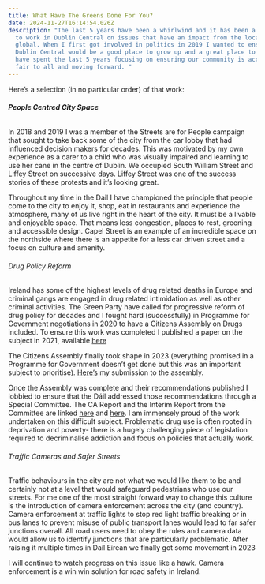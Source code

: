 ```yaml
---
title: What Have The Greens Done For You?
date: 2024-11-27T16:14:54.026Z
description: "The last 5 years have been a whirlwind and it has been a privilege
  to work in Dublin Central on issues that have an impact from the local to the
  global. When I first got involved in politics in 2019 I wanted to ensure that
  Dublin Central would be a good place to grow up and a great place to go out. I
  have spent the last 5 years focusing on ensuring our community is accessible,
  fair to all and moving forward. "
---
```

Here’s a selection (in no particular order) of that work:

###### **People Centred City Space**

In 2018 and 2019 I was a member of the Streets are for People campaign that sought to take back some of the city from the car lobby that had influenced decision makers for decades. This was motivated by my own experience as a carer to a child who was visually impaired and learning to use her cane in the centre of Dublin. We occupied South William Street and Liffey Street on successive days. Liffey Street was one of the success stories of these protests and it’s looking great.<!--StartFragment-->

Throughout my time in the Dail I have championed the principle that people come to the city to enjoy it, shop, eat in restaurants and experience the atmosphere, many of us live right in the heart of the city. It must be a livable and enjoyable space. That means less congestion, places to rest, greening and accessible design. Capel Street is an example of an incredible space on the northside where there is an appetite for a less car driven street and a focus on culture and amenity.

###### Drug Policy Reform

Ireland has some of the highest levels of drug related deaths in Europe and criminal gangs are engaged in drug related intimidation as well as other criminal activities. The Green Party have called for progressive reform of drug policy for decades and I fought hard (successfully) in Programme for Government negotiations in 2020 to have a Citizens Assembly on Drugs included. To ensure this work was completed I published a paper on the subject in 2021, available [here](https://neasahourigan.com/post/position-paper-on-citizens-assembly-on-drugs/)

The Citizens Assembly finally took shape in 2023 (everything promised in a Programme for Government doesn’t get done but this was an important subject to prioritise). [Here’s](https://neasahourigan.com/post/position-paper-on-citizens-assembly-on-drugs/) my submission to the assembly.

Once the Assembly was complete and their recommendations published I lobbied to ensure that the Dáil addressed those recommendations through a Special Committee. The CA Report and the Interim Report from the Committee are linked [here](https://citizensassembly.ie/wp-content/uploads/CADU_Volume1.pdf) and [here](https://idpc.net/publications/2024/11/joint-committee-on-drugs-use-interim-report). I am immensely proud of the work undertaken on this difficult subject. Problematic drug use is often rooted in deprivation and poverty- there is a hugely challenging piece of legislation required to decriminalise addiction and focus on policies that actually work.

###### Traffic Cameras and Safer Streets

Traffic behaviours in the city are not what we would like them to be and certainly not at a level that would safeguard pedestrians who use our streets. For me one of the most straight forward way to change this culture is the introduction of camera enforcement across the city (and country). Camera enforcement at traffic lights to stop red light traffic breaking or in bus lanes to prevent misuse of public transport lanes would lead to far safer junctions overall. All road users need to obey the rules and camera data would allow us to identify junctions that are particularly problematic. After raising it multiple times in Dail Eirean we finally got some movement in 2023

I will continue to watch progress on this issue like a hawk. Camera enforcement is a win win solution for road safety in Ireland.